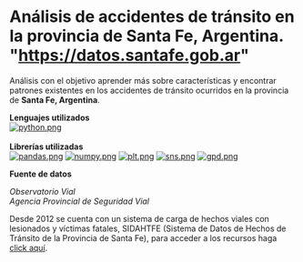 # Análisis de accidentes de tránsito en la provincia de Santa Fe, Argentina. "https://datos.santafe.gob.ar"

Análisis con el objetivo aprender más sobre características y encontrar patrones existentes en los accidentes de tránsito ocurridos en la provincia de
<b>Santa Fe, Argentina</b>.


<b>Lenguajes utilizados</b>
<br>
[![python.png](https://i.postimg.cc/CdTSht34/python.png)](https://postimg.cc/CnNWJvLZ)<br>
<br>
<b>Librerías utilizadas</b>
<br>
[![pandas.png](https://i.postimg.cc/CMDKtsT4/pandas.png)](https://postimg.cc/c6xZtYJK)
[![numpy.png](https://i.postimg.cc/fTfRWWbt/numpy.png)](https://postimg.cc/WhtvXvgT)
[![plt.png](https://i.postimg.cc/L8s2Hz7w/plt.png)](https://postimg.cc/QHvRmWjJ)
[![sns.png](https://i.postimg.cc/mDfvFMXb/sns.png)](https://postimg.cc/QBm42BZP)
[![gpd.png](https://i.postimg.cc/Dyyts7gb/gpd.png)](https://postimg.cc/YjZnBKTp)

<b>Fuente de datos</b><br>


<i>Observatorio Vial</i><br>
<i>Agencia Provincial de Seguridad Vial</i><br>

Desde 2012 se cuenta con un sistema de carga de hechos viales con lesionados y víctimas fatales, SIDAHTFE (Sistema de Datos de Hechos de Tránsito de la Provincia de Santa Fe), para acceder a los recursos haga <a href="https://datos.santafe.gob.ar/dataset/observatorio-vial">click aquí</a>.


